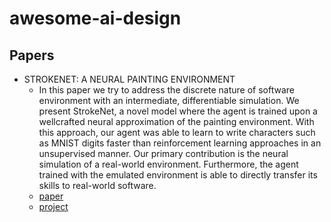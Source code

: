 # awesome-ai-design

## Papers
- STROKENET: A NEURAL PAINTING ENVIRONMENT
  - In this paper we try to address the discrete nature of software environment with an intermediate, differentiable simulation. We present StrokeNet, a novel model where the agent is trained upon a wellcrafted neural approximation of the painting environment. With this approach, our agent was able to learn to write characters such as MNIST digits faster than reinforcement learning approaches in an unsupervised manner. Our primary contribution is the neural simulation of a real-world environment. Furthermore, the agent trained with the emulated environment is able to directly transfer its skills to real-world software. 
  - [paper](https://openreview.net/pdf?id=HJxwDiActX)
  - [project](https://github.com/vexilligera/strokenet)
